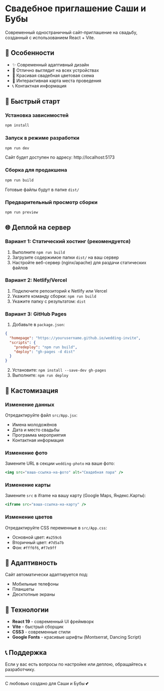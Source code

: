 # Свадебное приглашение Саши и Бубы

Современный одностраничный сайт-приглашение на свадьбу, созданный с использованием React + Vite.

## 🎉 Особенности

- ✨ Современный адаптивный дизайн
- 📱 Отлично выглядит на всех устройствах
- 💜 Красивая свадебная цветовая схема
- 📍 Интерактивная карта места проведения
- 📞 Контактная информация

## 🚀 Быстрый старт

### Установка зависимостей
```bash
npm install
```

### Запуск в режиме разработки
```bash
npm run dev
```
Сайт будет доступен по адресу: http://localhost:5173

### Сборка для продакшена
```bash
npm run build
```
Готовые файлы будут в папке `dist/`

### Предварительный просмотр сборки
```bash
npm run preview
```

## 🌐 Деплой на сервер

### Вариант 1: Статический хостинг (рекомендуется)
1. Выполните `npm run build`
2. Загрузите содержимое папки `dist/` на ваш сервер
3. Настройте веб-сервер (nginx/apache) для раздачи статических файлов

### Вариант 2: Netlify/Vercel
1. Подключите репозиторий к Netlify или Vercel
2. Укажите команду сборки: `npm run build`
3. Укажите папку с результатом: `dist`

### Вариант 3: GitHub Pages
1. Добавьте в `package.json`:
```json
{
  "homepage": "https://yourusername.github.io/wedding-invite",
  "scripts": {
    "predeploy": "npm run build",
    "deploy": "gh-pages -d dist"
  }
}
```
2. Установите: `npm install --save-dev gh-pages`
3. Выполните: `npm run deploy`

## 🎨 Кастомизация

### Изменение данных
Отредактируйте файл `src/App.jsx`:
- Имена молодожёнов
- Дата и место свадьбы
- Программа мероприятия
- Контактная информация

### Изменение фото
Замените URL в секции `wedding-photo` на ваше фото:
```jsx
<img src="ваша-ссылка-на-фото" alt="Свадебная пара" />
```

### Изменение карты
Замените `src` в iframe на вашу карту (Google Maps, Яндекс.Карты):
```jsx
<iframe src="ваша-ссылка-на-карту" />
```

### Изменение цветов
Отредактируйте CSS переменные в `src/App.css`:
- Основной цвет: `#a259c6`
- Вторичный цвет: `#7d5a7b`
- Фон: `#fff6f6`, `#f7e9ff`

## 📱 Адаптивность

Сайт автоматически адаптируется под:
- Мобильные телефоны
- Планшеты
- Десктопные экраны

## 🔧 Технологии

- **React 19** - современный UI фреймворк
- **Vite** - быстрый сборщик
- **CSS3** - современные стили
- **Google Fonts** - красивые шрифты (Montserrat, Dancing Script)

## 📞 Поддержка

Если у вас есть вопросы по настройке или деплою, обращайтесь к разработчику.

---

С любовью создано для Саши и Бубы 💕
